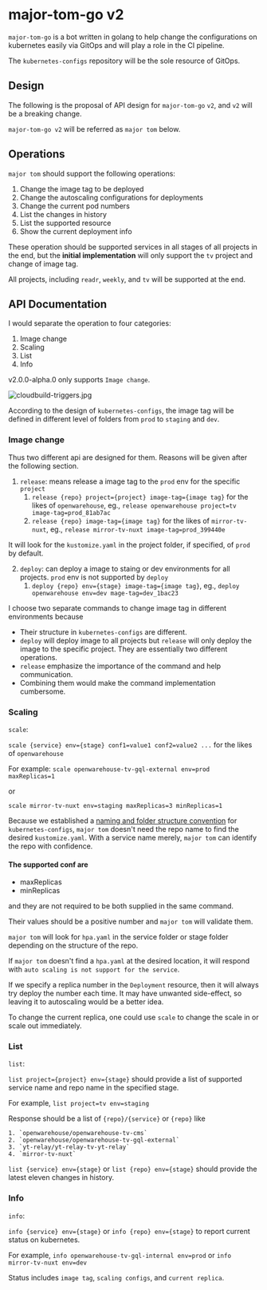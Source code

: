 # major-tom-go v2

`major-tom-go` is a bot written in golang to help change the configurations on kubernetes easily via GitOps and will play a role in the CI pipeline.

The `kubernetes-configs` repository will be the sole resource of GitOps.

## Design

The following is the proposal of API design for `major-tom-go` `v2`, and `v2` will be a breaking change.

`major-tom-go v2` will be referred as `major tom` below.
## Operations

`major tom` should support the following operations:

1. Change the image tag to be deployed
2. Change the autoscaling configurations for deployments
3. Change the current pod numbers
4. List the changes in history
5. List the supported resource
6. Show the current deployment info

These operation should be supported services in all stages of all projects in the end, but the **initial implementation** will only support the `tv` project and change of image tag.

All projects, including `readr`, `weekly`, and `tv` will be supported at the end.

## API Documentation

I would separate the operation to four categories:

1. Image change
2. Scaling
3. List
4. Info

v2.0.0-alpha.0 only supports `Image change`.

![cloudbuild-triggers.jpg](https://raw.githubusercontent.com/mirror-media/major-tom-go/31f4f5b256b8bcfeb73caa9c1bf7ef8c297613e8/v2/doc/cloudbuild-triggers.jpg)

According to the design of `kubernetes-configs`, the image tag will be defined in different level of folders from `prod` to `staging` and `dev`.

### Image change

Thus two different api are designed for them. Reasons will be given after the following section.

1. `release`: means release a image tag to the `prod` env for the specific `project`
   1. `release {repo} project={project} image-tag={image tag}` for the likes of `openwarehouse`, eg., `release openwarehouse project=tv image-tag=prod_81ab7ac`
   2.  `release {repo} image-tag={image tag}` for the likes of `mirror-tv-nuxt`, eg., `release mirror-tv-nuxt image-tag=prod_399440e`

It will look for the `kustomize.yaml` in the project folder, if specified, of `prod` by default.

2. `deploy`: can deploy a image to staing or dev environments for all projects. `prod` env is not supported by `deploy`
   1. `deploy {repo} env={stage} image-tag={image tag}`, eg., `deploy openwarehouse env=dev mage-tag=dev_1bac23`

I choose two separate commands to change image tag in different environments because

- Their structure in `kubernetes-configs` are different.
- `deploy` will deploy image to all projects but `release` will only deploy the image to the specific project. They are essentially two different operations.
- `release` emphasize the importance of the command and help communication.
- Combining them would make the command implementation cumbersome.

### Scaling

`scale`: 

`scale {service} env={stage} conf1=value1 conf2=value2 ...` for the likes of `openwarehouse`

For example: `scale openwarehouse-tv-gql-external env=prod maxReplicas=1`

or 

`scale mirror-tv-nuxt env=staging maxReplicas=3 minReplicas=1`

Because we established a [naming and folder structure convention](https://github.com/mirror-media/kubernetes-configs/commit/f0fc6c2ca18e1c3a8fb6df50a4882121d5b67548) for `kubernetes-configs`, `major tom` doesn't need the repo name to find the desired `kustomize.yaml`. With a service name merely, `major tom` can identify the repo with confidence.

#### The supported conf are

- maxReplicas
- minReplicas

and they are not required to be both supplied in the same command.

Their values should be a positive number and `major tom` will validate them.

`major tom` will look for `hpa.yaml` in the service folder or stage folder depending on the structure of the repo.

If `major tom` doesn't find a `hpa.yaml` at the desired location, it will respond with `auto scaling is not support for the service`.

If we specify a replica number in the `Deployment` resource, then it will always try deploy the number each time. It may have unwanted side-effect, so leaving it to autoscaling would be a better idea.

To change the current replica, one could use `scale` to change the scale in or scale out immediately.

### List

`list`:

`list project={project} env={stage}` should provide a list of supported service name and repo name in the specified stage.

For example, `list project=tv env=staging`

Response should be a list of `{repo}/{service}` or `{repo}` like
```
1. `openwarehouse/openwarehouse-tv-cms`
2. `openwarehouse/openwarehouse-tv-gql-external`
3. `yt-relay/yt-relay-tv-yt-relay`
4. `mirror-tv-nuxt`
```

`list {service} env={stage}` or `list {repo} env={stage}` should provide the latest eleven changes in history.

### Info

`info`:

`info {service} env={stage}` or `info {repo} env={stage}` to report current status on kubernetes.

For example, `info openwarehouse-tv-gql-internal env=prod` or `info mirror-tv-nuxt env=dev`

Status includes `image tag`, `scaling configs`, and `current replica`.
